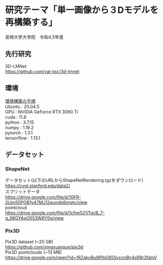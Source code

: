 # 研究テーマ「単一画像から３Dモデルを再構築する」  
宮崎大学大学院　令和4,5年度  

## 先行研究
3D-LMNet<br>
https://github.com/val-iisc/3d-lmnet<br>

## 環境
[環境構築の手順](https://github.com/kawanoichi/PointNet_Master/issues/5)<br>
Ubuntu     : 20.04.5<br>
GPU        : NVIDIA GeForce RTX 3060 Ti<br>
cuda       : 11.8<br>
python     : 3.7.15<br>
numpy      : 1.19.2<br>
pytorch    : 1.3.1<br>
tensorflow : 1.13.1<br>

## データセット
### ShapeNet
データセット(以下のURLからShapeNetRendering.tgzをダウンロード)<br>
https://cvgl.stanford.edu/data2/<br>
スプリットデータ<br>
https://drive.google.com/file/d/10FR-2Lbn55POB1y47MJ12euvobi6mgtc/view<br>
pointcloud<br>
https://drive.google.com/file/d/1cfoe521iTgcB_7-g_98GYAqO553W8Y0g/view<br>

### Pix3D
Pix3D dataset (~20 GB)<br>
https://github.com/xingyuansun/pix3d<br>
Pix3D pointclouds (~13 MB)<br>
https://drive.google.com/open?id=1RZakyBu9lPbG85SyconBn4sR8r2faInV<br>